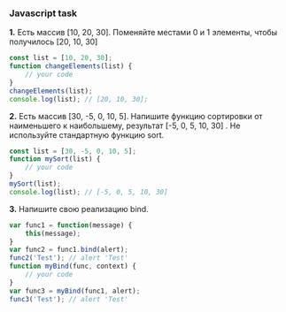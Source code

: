 ### Javascript task

**1.** Есть массив [10, 20, 30].
Поменяйте местами 0 и 1 элементы, чтобы получилось [20, 10, 30]

```js
const list = [10, 20, 30];
function changeElements(list) {
    // your code
}
changeElements(list);
console.log(list); // [20, 10, 30];
```

**2.** Есть массив [30, -5, 0, 10, 5].
Напишите функцию сортировки от наименьшего к наибольшему, результат [-5, 0, 5, 10, 30] . Не используйте стандартную функцию sort.
```js
const list = [30, -5, 0, 10, 5];
function mySort(list) {
    // your code
}
mySort(list);
console.log(list); // [-5, 0, 5, 10, 30]
```

**3.** Напишите свою реализацию bind.
```js
var func1 = function(message) {
    this(message);
}
var func2 = func1.bind(alert);
func2('Test'); // alert 'Test'
function myBind(func, context) {
    // your code
}
var func3 = myBind(func1, alert);
func3('Test'); // alert 'Test'
```
